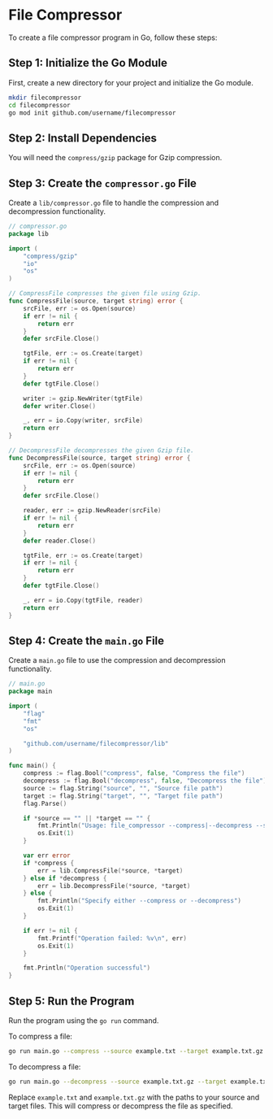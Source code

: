 # File Compressor

To create a file compressor program in Go, follow these steps:

## Step 1: Initialize the Go Module

First, create a new directory for your project and initialize the Go module.

```sh
mkdir filecompressor
cd filecompressor
go mod init github.com/username/filecompressor
```

## Step 2: Install Dependencies

You will need the `compress/gzip` package for Gzip compression.

## Step 3: Create the `compressor.go` File

Create a `lib/compressor.go` file to handle the compression and decompression functionality.

```go
// compressor.go
package lib

import (
	"compress/gzip"
	"io"
	"os"
)

// CompressFile compresses the given file using Gzip.
func CompressFile(source, target string) error {
    srcFile, err := os.Open(source)
    if err != nil {
        return err
    }
    defer srcFile.Close()

    tgtFile, err := os.Create(target)
    if err != nil {
        return err
    }
    defer tgtFile.Close()

    writer := gzip.NewWriter(tgtFile)
    defer writer.Close()

    _, err = io.Copy(writer, srcFile)
    return err
}

// DecompressFile decompresses the given Gzip file.
func DecompressFile(source, target string) error {
    srcFile, err := os.Open(source)
    if err != nil {
        return err
    }
    defer srcFile.Close()

    reader, err := gzip.NewReader(srcFile)
    if err != nil {
        return err
    }
    defer reader.Close()

    tgtFile, err := os.Create(target)
    if err != nil {
        return err
    }
    defer tgtFile.Close()

    _, err = io.Copy(tgtFile, reader)
    return err
}

```

## Step 4: Create the `main.go` File

Create a `main.go` file to use the compression and decompression functionality.

```go
// main.go
package main

import (
	"flag"
	"fmt"
	"os"

	"github.com/username/filecompressor/lib"
)

func main() {
	compress := flag.Bool("compress", false, "Compress the file")
	decompress := flag.Bool("decompress", false, "Decompress the file")
	source := flag.String("source", "", "Source file path")
	target := flag.String("target", "", "Target file path")
	flag.Parse()

	if *source == "" || *target == "" {
		fmt.Println("Usage: file_compressor --compress|--decompress --source <source_file> --target <target_file>")
		os.Exit(1)
	}

	var err error
	if *compress {
		err = lib.CompressFile(*source, *target)
	} else if *decompress {
		err = lib.DecompressFile(*source, *target)
	} else {
		fmt.Println("Specify either --compress or --decompress")
		os.Exit(1)
	}

	if err != nil {
		fmt.Printf("Operation failed: %v\n", err)
		os.Exit(1)
	}

	fmt.Println("Operation successful")
}

```

## Step 5: Run the Program

Run the program using the `go run` command.

To compress a file:

```sh
go run main.go --compress --source example.txt --target example.txt.gz
```

To decompress a file:

```sh
go run main.go --decompress --source example.txt.gz --target example.txt
```

Replace `example.txt` and `example.txt.gz` with the paths to your source and target files. This will compress or decompress the file as specified.